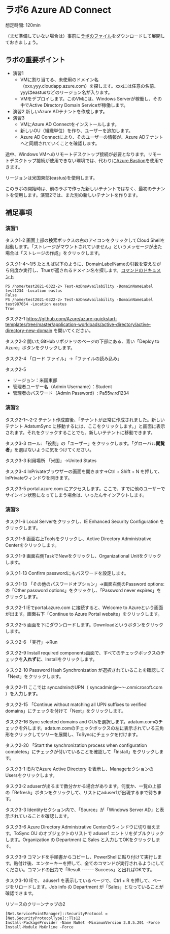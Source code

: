 # ラボ6 Azure AD Connect

想定時間: 120min

（まだ準備していない場合は）事前に[ラボのファイル](https://github.com/MicrosoftLearning/AZ-500JA-AzureSecurityTechnologies/archive/master.zip)をダウンロードして展開しておきましょう。

## ラボの重要ポイント

- 演習1 
  - VMに割り当てる、未使用のドメイン名（xxx.yyy.cloudapp.azure.com）を探します。xxxには任意の名前、yyyはeastusなどのリージョン名が入ります。
  - VMをデプロイします。このVMには、Windows Serverが稼働し、その中でActive Directory Domain Serviceが稼働します。
- 演習2 新しいAzure ADテナントを作成します。
- 演習3 
  - VMにAzure AD Connectをインストールします。
  - 新しいOU（組織単位）を作り、ユーザーを追加します。
  - Azure AD Connectにより、そのユーザーの情報が、Azure ADテナントへと同期されていくことを確認します。

途中、Windows VMへのリモートデスクトップ接続が必要となります。リモートデスクトップ接続が使用できない環境では、代わりに[Azure Bastion](https://docs.microsoft.com/ja-jp/azure/bastion/tutorial-create-host-portal)を使用できます。

リージョンは米国東部(eastus)を使用します。

このラボの開始時は、前のラボで作った新しいテナントではなく、最初のテナントを使用します。演習2では、また別の新しいテナントを作ります。

## 補足事項

### 演習1

タスク1-2 画面上部の検索ボックスの右のアイコンをクリックしてCloud Shellを起動します。「ストレージがマウントされていません」というメッセージが出た場合は「ストレージの作成」をクリックします。

タスク1-4～1/5 たとえば以下のように、DomainLabelNameの引数を変えながら何度か実行し、Trueが返されるドメイン名を探します。[コマンドのドキュメント](https://docs.microsoft.com/en-us/powershell/module/az.network/test-azdnsavailability?view=azps-5.6.0)

```
PS /home/test2021-0322-2> Test-AzDnsAvailability -DomainNameLabel test1234 -Location eastus
False
PS /home/test2021-0322-2> Test-AzDnsAvailability -DomainNameLabel test987654 -Location eastus
True
```

タスク2-1 https://github.com/Azure/azure-quickstart-templates/tree/master/application-workloads/active-directory/active-directory-new-domain を開いてください。

タスク2-2 開いたGitHubリポジトリのページの下部にある、青い「Deploy to Azure」ボタンをクリックします。

タスク2-4 「ロード ファイル」→「ファイルの読み込み」

タスク2-5 
- リージョン：米国東部
- 管理者ユーザー名（Admin Username）：Student
- 管理者のパスワード（Admin Password）: Pa55w.rd1234

### 演習2

タスク2-1～2-2 テナント作成直後、「テナントが正常に作成されました。新しいテナント AdatumSync に移動するには、ここをクリックします。」と画面に表示されます。それをクリックすることでも、新しいテナントに移動できます。

タスク3-3 ロール: 「役割」の「ユーザー」をクリックします。「グローバル**閲覧者**」を選ばないように気をつけてください。

タスク3-3 利用場所 「米国」→United States

タスク3-4 InPrivateブラウザーの画面を開きます→Ctrl + Shift + N を押して、InPrivateウィンドウを開きます。

タスク3-5 portal.azure.com にアクセスします。ここで、すでに他のユーザーでサインイン状態になってしまう場合は、いったんサインアウトします。

### 演習3

タスク1-6 Local Serverをクリックし、IE Enhanced Security Configuration をクリックします。

タスク1-8 画面右上Toolsをクリックし、Active Directory Administrative Centerをクリックします。

タスク1-9 画面右側TaskでNewをクリックし、Organizational Unitをクリックします。

タスク1-13 Confirm passwordにもパスワードを設定します。

タスク1-13 「その他のパスワードオプション」→画面右側のPassword options: の「Other password options」をクリックし、「Password never expires」をクリックします。

タスク2-1 IEでportal.azure.com に接続すると、Welcome to Azureという画面が出ます。画面右下「Continue to Azure Portal website」をクリックします。

タスク2-5 画面を下にダウンロードします。Downloadというボタンをクリックします。

タスク2-6 「実行」→Run

タスク2-9 Install required components画面で、すべてのチェックボックスのチェックを**入れずに**、Installをクリックします。

タスク2-10 Password Hash Synchronization が選択されていることを確認して「Next」をクリックします。

タスク2-11 ここでは syncadminのUPN（ syncadmin@～～.onmicrosoft.com ）を入力します。

タスク2-15 「Continue without matching all UPN suffixes to verified domains」にチェックを付けて「Next」をクリックします。

タスク2-16 Sync selected domains and OUsを選択します。adatum.comのチェックを外します。adatum.comのチェックボックスの左に表示されている三角形をクリックしてツリーを展開し、ToSyncにチェックを付けます。

タスク2-20 「Start the synchronization process when configuration completes」にチェックが付いていることを確認して「Install」をクリックします。

タスク3-1 IE内でAzure Active Directory を表示し、ManageセクションのUsersをクリックします。

タスク3-2 aduserが出るまで数分かかる場合があります。何度か、一覧の上部の「Refresh」ボタンをクリックして、リストにaduser1が出現するまで待ちます。

タスク3-3 Identityセクション内で、「Source」が「Windows Server AD」と表示されていることを確認します。

タスク3-6 Azure Directory Administrative Centerのウィンドウに切り替えます。ToSync OU のオブジェクトのリストで aduser1 エントリをダブルクリックします。Organization の Department に Sales と入力してOKをクリックします。

タスク3-9 コマンドを手順書からコピーし、PowerShellに貼り付けて実行します。貼付け後、エンターキーを押して、全てのコマンドが実行されるようにしてください。コマンドの出力で「Result ------ Success」と出ればOKです。

タスク3-10 IEで、 aduser1 を表示しているページで、Ctrl + R を押して、ページをリロードします。Job info の Department が「Sales」となっていることが確認できます。

リソースのクリーンナップの2

```
[Net.ServicePointManager]::SecurityProtocol = [Net.SecurityProtocolType]::Tls12
Install-PackageProvider -Name NuGet -MinimumVersion 2.8.5.201 -Force
Install-Module MsOnline -Force
```
